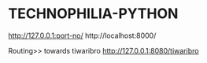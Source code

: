 # TECHNOPHILIA-PYTHON

http://127.0.0.1:port-no/
http://localhost:8000/

Routing>> towards tiwaribro
http://127.0.0.1:8080/tiwaribro
